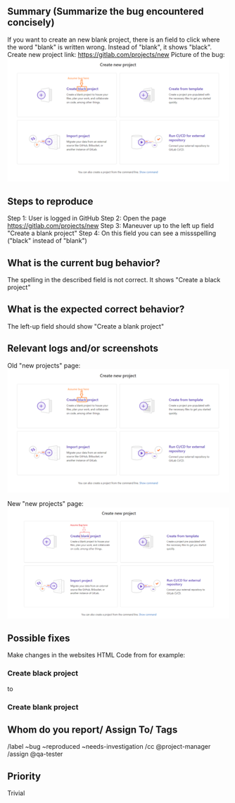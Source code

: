 
## Summary (Summarize the bug encountered concisely)

If you want to create an new blank project, there is an field to click where the word "blank" is written wrong. Instead of "blank", it shows "black".
Create new project link: https://gitlab.com/projects/new
Picture of the bug: ![Bug](../Image/Bug_Project_create_blank.png)

## Steps to reproduce     

Step 1: User is logged in GitHub
Step 2: Open the page https://gitlab.com/projects/new
Step 3: Maneuver up to the left up field "Create a blank project" 
Step 4: On this field you can see a missspelling ("black" instead of "blank")
   
## What is the current bug behavior?

The spelling in the described field is not correct. It shows "Create a black project"
     

## What is the expected correct behavior?

The left-up field should show "Create a blank project"
    
## Relevant logs and/or screenshots

Old "new projects" page: ![Old](../Image/Bug_Project_create_blank.png)

New "new projects" page: ![New](../Image/Bug_Screenshot.png)

## Possible fixes

Make changes in the websites HTML Code from for example:

<h3 class="gl-font-size-h2 gl-reset-color">Create black project</h3> to <h3 class="gl-font-size-h2 gl-reset-color">Create blank project</h3>

## Whom do you report/ Assign To/ Tags

/label ~bug ~reproduced ~needs-investigation 
/cc @project-manager 
/assign @qa-tester

## Priority

Trivial
